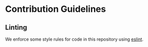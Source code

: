 # Contribution Guidelines



## Linting

We enforce some style rules for code in this repository using [eslint](http://eslint.org/). 

